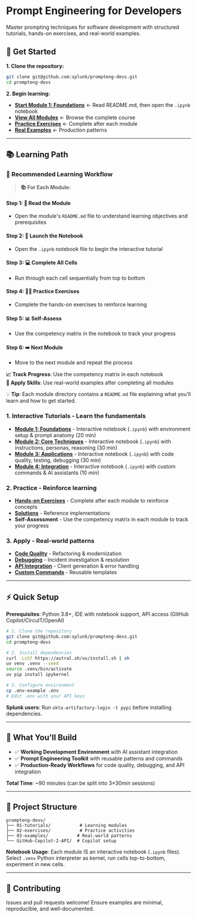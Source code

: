 # Prompt Engineering for Developers

Master prompting techniques for software development with structured tutorials, hands-on exercises, and real-world examples.

## 🚀 Get Started

**1. Clone the repository:**
```bash
git clone git@github.com:splunk/prompteng-devs.git
cd prompteng-devs
```

**2. Begin learning:**
- **[Start Module 1: Foundations](./01-tutorials/module-01-foundations/)** ← Read README.md, then open the `.ipynb` notebook
- **[View All Modules](./01-tutorials/)** ← Browse the complete course
- **[Practice Exercises](./02-exercises/hands-on/)** ← Complete after each module
- **[Real Examples](./03-examples/)** ← Production patterns

---

## 📚 Learning Path

### 🎯 Recommended Learning Workflow

> **📚 For Each Module:**

#### **Step 1: 📖 Read the Module**
- Open the module's `README.md` file to understand learning objectives and prerequisites

#### **Step 2: 🚀 Launch the Notebook** 
- Open the `.ipynb` notebook file to begin the interactive tutorial

#### **Step 3: 💻 Complete All Cells**
- Run through each cell sequentially from top to bottom

#### **Step 4: 🏃‍♀️ Practice Exercises**
- Complete the hands-on exercises to reinforce learning

#### **Step 5: 📊 Self-Assess**
- Use the competency matrix in the notebook to track your progress

#### **Step 6: ➡️ Next Module**
- Move to the next module and repeat the process

**📈 Track Progress**: Use the competency matrix in each notebook  
**🚀 Apply Skills**: Use real-world examples after completing all modules

💡 **Tip**: Each module directory contains a `README.md` file explaining what you'll learn and how to get started.

### 1. **Interactive Tutorials** - Learn the fundamentals
- **[Module 1: Foundations](./01-tutorials/module-01-foundations/)** - Interactive notebook (`.ipynb`) with environment setup & prompt anatomy (20 min)
- **[Module 2: Core Techniques](./01-tutorials/module-02-fundamentals/)** - Interactive notebook (`.ipynb`) with instructions, personas, reasoning (30 min)  
- **[Module 3: Applications](./01-tutorials/module-03-applications/)** - Interactive notebook (`.ipynb`) with code quality, testing, debugging (30 min)
- **[Module 4: Integration](./01-tutorials/module-04-integration/)** - Interactive notebook (`.ipynb`) with custom commands & AI assistants (10 min)

### 2. **Practice** - Reinforce learning
- **[Hands-on Exercises](./02-exercises/hands-on/)** - Complete after each module to reinforce concepts
- **[Solutions](./02-exercises/solutions/)** - Reference implementations
- **Self-Assessment** - Use the competency matrix in each module to track your progress

### 3. **Apply** - Real-world patterns
- **[Code Quality](./03-examples/code-quality/)** - Refactoring & modernization
- **[Debugging](./03-examples/debugging/)** - Incident investigation & resolution
- **[API Integration](./03-examples/api-integration/)** - Client generation & error handling
- **[Custom Commands](./03-examples/custom-commands/)** - Reusable templates

---

## ⚡ Quick Setup

**Prerequisites**: Python 3.8+, IDE with notebook support, API access (GitHub Copilot/CircuIT/OpenAI)

```bash
# 1. Clone the repository
git clone git@github.com:splunk/prompteng-devs.git
cd prompteng-devs

# 2. Install dependencies
curl -LsSf https://astral.sh/uv/install.sh | sh
uv venv .venv --seed
source .venv/bin/activate
uv pip install ipykernel

# 3. Configure environment
cp .env-example .env
# Edit .env with your API keys
```

**Splunk users**: Run `okta-artifactory-login -t pypi` before installing dependencies.

---

## 🎯 What You'll Build

- ✅ **Working Development Environment** with AI assistant integration
- ✅ **Prompt Engineering Toolkit** with reusable patterns and commands  
- ✅ **Production-Ready Workflows** for code quality, debugging, and API integration

**Total Time**: ~90 minutes (can be split into 3×30min sessions)

---

## 📁 Project Structure

```
prompteng-devs/
├── 01-tutorials/           # Learning modules
├── 02-exercises/           # Practice activities  
├── 03-examples/           # Real-world patterns
└── GitHub-Copilot-2-API/  # Copilot setup
```

**Notebook Usage**: Each module IS an interactive notebook (`.ipynb` files). Select `.venv` Python interpreter as kernel, run cells top-to-bottom, experiment in new cells.

---

## 🤝 Contributing

Issues and pull requests welcome! Ensure examples are minimal, reproducible, and well-documented.